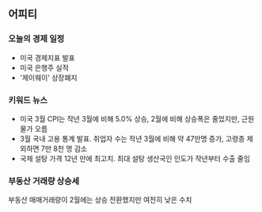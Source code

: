## 어피티

### 오늘의 경제 일정
- 미국 경제지표 발표
- 미국 은행주 실적
- '제이웨이' 상장폐지

### 키워드 뉴스
- 미국 3월 CPI는 작년 3월에 비해 5.0% 상승, 2월에 비해 상승폭은 줄었지만, 근원물가 오름
- 3월 국내 고용 통계 발표. 취업자 수는 작년 3월에 비해 약 47만명 증가, 고령층 제외하면 7만 8천 명 감소
- 국제 설탕 가격 12년 만에 최고치. 최대 설탕 생산국인 인도가 작년부터 수출 줄임

### 부동산 거래량 상승세
부동산 매매거래량이 2월에는 상승 전환했지만 여전히 낮은 수치
